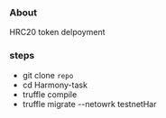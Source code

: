 ### About 
HRC20 token delpoyment 

### steps
* git clone `repo`
* cd Harmony-task
* truffle compile
* truffle migrate --netowrk testnetHar